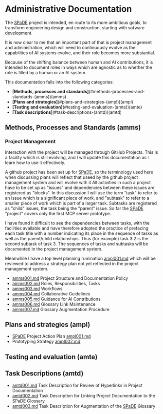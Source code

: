 # Administrative Documentation

The [SPaDE](../tlad001.md#spade) project is intended, en route to its more ambitious goals, to transform engineering design and construction, starting with sofware development.

It is now clear to me that an important part of that is project management and administration, which will need to continuously evolve as the capabilities of AI systems evolve, and their role becomes more substantial.

Because of the shifting balance between human and AI contributions, it is intended to document roles in ways which are agnostic as to whether the role is filled by a human or an AI system.

This documentation falls into the following categories:

- **[Methods, processes and standards]**(#methods-processes-and-standards-(amms))(amms)
- **[Plans and strategies]**(#plans-and-strategies-(ampl))(ampl)
- **[Testing and evaluation]**(#testing-and-evaluation-(amte))(amte)
- **[Task descriptions]**(#task-descriptions-(amtd))(amtd)

## Methods, Processes and Standards (amms)

### Project Management

Interaction with the project will be managed through GitHub Projects.
This is a facility which is still evolving, and I will update this documentation as I learn how to use it effectively.

A github project has been set up for [SPaDE](../tlad001.md#spade), so the terminology used here when discussing plans will reflect that useed by the github project management system and will evolve with it
All activities in such a project have to be set up as "issues" and dependencies between these issues are registered as "blocks".
In this discussion I will use the term "task" to refer to an issue which is a significant piece of work, and "subtask" to refer to a smaller piece of work which is part of a larger task.
Subtasks are registered as "child" issues, the task being the "parent" issue.
So far the [SPaDE](../tlad001.md#spade) "project" covers only the first MCP server prototype.

I have found it difficult to see the dependencies between tasks, with the facilities available and have therefore adopted the practice of prefacing each task title with a number indicating its place in the sequence of tasks as well as the parent/child relationships.
Thus (for example) task 3.2 is the second subtask of task 3.
The sequences of tasks and subtasks will be documented in the project management system.

Meanwhile I have a top level planning rumination [ampl001.md](ampl001.md) which will be reviewed to address a strategy plan not yet reflected in the project management system.

- [amms001.md](amms001.md) Project Structure and Documentation Policy
- [amms002.md](amms002.md) Roles, Responsibilities, Tasks
- [amms003.md](amms003.md) Workflows
- [amms004.md](amms004.md) Collaborative Guidelines
- [amms005.md](amms005.md) Guidance for AI Contributions
- [amms006.md](amms006.md) Glossary Link Maintenance
- [amms007.md](amms007.md) Glossary Augmentation Procedure

## Plans and strategies (ampl)

- [SPaDE](../tlad001.md#spade) Project Action Plan [ampl001.md](ampl001.md)
- Prototyping Strategy [ampl002.md](ampl002.md)

## Testing and evaluation (amte)

## Task Descriptions (amtd)

- [amtd001.md](amtd001.md) Task Description for Review of Hyperlinks in Project Documentation
- [amtd002.md](amtd002.md) Task Description for Linking Project Documentation to the [SPaDE](../tlad001.md#spade) Glossary
- [amtd003.md](amtd003.md) Task Description for Augmentation of the [SPaDE](../tlad001.md#spade) Glossary

